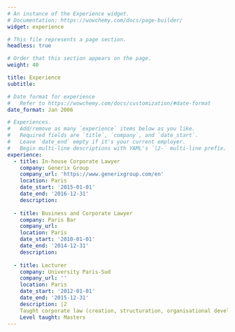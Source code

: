 ```yaml
---
# An instance of the Experience widget.
# Documentation: https://wowchemy.com/docs/page-builder/
widget: experience

# This file represents a page section.
headless: true

# Order that this section appears on the page.
weight: 40

title: Experience
subtitle:

# Date format for experience
#   Refer to https://wowchemy.com/docs/customization/#date-format
date_format: Jan 2006

# Experiences.
#   Add/remove as many `experience` items below as you like.
#   Required fields are `title`, `company`, and `date_start`.
#   Leave `date_end` empty if it's your current employer.
#   Begin multi-line descriptions with YAML's `|2-` multi-line prefix.
experience:
  - title: In-house Corporate Lawyer
    company: Generix Group
    company_url: 'https://www.generixgroup.com/en'
    location: Paris
    date_start: '2015-01-01'
    date_end: '2016-12-31'
    description: 
    
  - title: Business and Corporate Lawyer
    company: Paris Bar
    company_url: 
    location: Paris
    date_start: '2010-01-01'
    date_end: '2014-12-31'
    description: 
        
  - title: Lecturer
    company: University Paris-Sud
    company_url: ''
    location: Paris
    date_start: '2012-01-01'
    date_end: '2015-12-31'
    description: |2
    Taught corporate law (creation, structuration, organisational development, and mergers & acquisitions)
    Level taught: Masters
---
```

